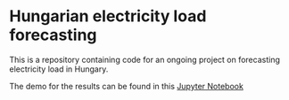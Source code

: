 # Hungarian electricity load forecasting

This is a repository containing code for an ongoing project on forecasting electricity load in Hungary.

The demo for the results can be found in this [Jupyter Notebook](https://colab.research.google.com/drive/1bKFs24tXdQBXvzZFOHdV0A8IOjdxmiED?usp=sharing)
